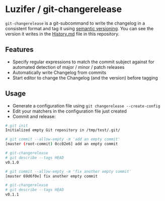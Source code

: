 # Luzifer / git-changerelease

`git-changerelease` is a git-subcommand to write the changelog in a consistent format and tag it using [semantic versioning](http://semver.org/). You can see the version it writes in the [History.md](History.md) file in this repository.

## Features

- Specify regular expressions to match the commit subject against for automated detection of major / minor / patch releases
- Automatically write Changelog from commits
- Start editor to change the Changelog (and the version) before tagging

## Usage

- Generate a configuration file using `git changerelease --create-config`
- Edit your matchers in the configuration file just created
- Commit and release:

```bash
# git init
Initialized empty Git repository in /tmp/test/.git/

# git commit --allow-empty -m 'add an empty commit'
[master (root-commit) 0cc02e6] add an empty commit

# git-changerelease
# git describe --tags HEAD
v0.1.0

# git commit --allow-empty -m 'fix another empty commit'
[master 69d6f0e] fix another empty commit

# git-changerelease
# git describe --tags HEAD
v0.1.1
```
